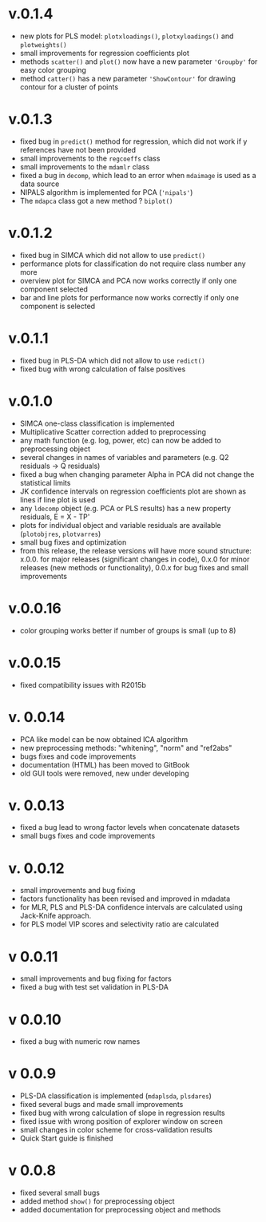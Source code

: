 v.0.1.4
=======
* new plots for PLS model: `plotxloadings()`, `plotxyloadings()` and `plotweights()`
* small improvements for regression coefficients plot
* methods `scatter()` and `plot()` now have a new parameter `'Groupby'` for easy color grouping
* method `catter()` has a new parameter `'ShowContour'` for drawing contour for a cluster of points

v.0.1.3
========
* fixed bug in `predict()` method for regression, which did not work if y references have not been provided
* small improvements to the `regcoeffs` class
* small improvements to the `mdamlr` class
* fixed a bug in `decomp`, which lead to an error when `mdaimage` is used as a data source
* NIPALS algorithm is implemented for PCA (`'nipals'`)
* The `mdapca` class got a new method ? `biplot()`

v.0.1.2
========
* fixed bug in SIMCA which did not allow to use `predict()`
* performance plots for classification do not require class number any more
* overview plot for SIMCA and PCA now works correctly if only one component selected
* bar and line plots for performance now works correctly if only one component is selected

v.0.1.1
========
* fixed bug in PLS-DA which did not allow to use `redict()`
* fixed bug with wrong calculation of false positives

v.0.1.0
========
* SIMCA one-class classification is implemented
* Multiplicative Scatter correction added to preprocessing
* any math function (e.g. log, power, etc) can now be added to preprocessing object
* several changes in names of variables and parameters (e.g. Q2 residuals -> Q residuals)
* fixed a bug when changing parameter Alpha in PCA did not change the statistical limits
* JK confidence intervals on regression coefficients plot are shown as lines if line plot is used
* any `ldecomp` object (e.g. PCA or PLS results) has a new property residuals, E = X - TP'
* plots for individual object and variable residuals are available (`plotobjres`, `plotvarres`)
* small bug fixes and optimization
* from this release, the release versions will have more sound structure: x.0.0. for major releases 
(significant changes in code), 0.x.0 for minor releases (new methods or functionality), 
0.0.x for bug fixes and small improvements


v.0.0.16
========
* color grouping works better if number of groups is small (up to 8)

v.0.0.15
========
* fixed compatibility issues with R2015b

v. 0.0.14
=========
* PCA like model can be now obtained ICA algorithm
* new preprocessing methods: "whitening", "norm" and "ref2abs"
* bugs fixes and code improvements
* documentation (HTML) has been moved to GitBook
* old GUI tools were removed, new under developing

v. 0.0.13
=========
* fixed a bug lead to wrong factor levels when concatenate datasets
* small bugs fixes and code improvements

v. 0.0.12
=========
* small improvements and bug fixing 
* factors functionality has been revised and improved in mdadata
* for MLR, PLS and PLS-DA confidence intervals are calculated using Jack-Knife approach.
* for PLS model VIP scores and selectivity ratio are calculated

v 0.0.11
========
* small improvements and bug fixing for factors
* fixed a bug with test set validation in PLS-DA

v 0.0.10
========
* fixed a bug with numeric row names

v 0.0.9
=======
* PLS-DA classification is implemented (`mdaplsda`, `plsdares`)
* fixed several bugs and made small improvements
* fixed bug with wrong calculation of slope in regression results
* fixed issue with wrong position of explorer window on screen
* small changes in color scheme for cross-validation results
* Quick Start guide is finished

v 0.0.8
=======
* fixed several small bugs
* added method `show()` for preprocessing object
* added documentation for preprocessing object and methods


